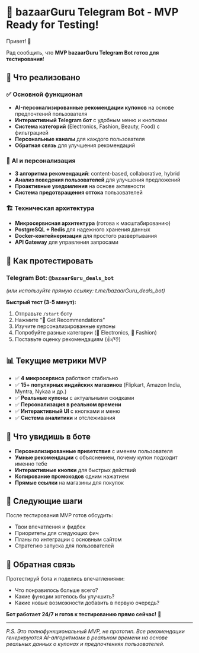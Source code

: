 # 📱 bazaarGuru Telegram Bot - MVP Ready for Testing!

Привет! 🎉

Рад сообщить, что **MVP bazaarGuru Telegram Bot готов для тестирования**! 

## 🚀 Что реализовано

### ✅ **Основной функционал**
- **AI-персонализированные рекомендации купонов** на основе предпочтений пользователя
- **Интерактивный Telegram бот** с удобным меню и кнопками
- **Система категорий** (Electronics, Fashion, Beauty, Food) с фильтрацией
- **Персональные каналы** для каждого пользователя
- **Обратная связь** для улучшения рекомендаций

### 🧠 **AI и персонализация**
- **3 алгоритма рекомендаций**: content-based, collaborative, hybrid
- **Анализ поведения пользователей** для улучшения предложений
- **Проактивные уведомления** на основе активности
- **Система предотвращения оттока** пользователей

### 🏗️ **Техническая архитектура**
- **Микросервисная архитектура** (готова к масштабированию)
- **PostgreSQL + Redis** для надежного хранения данных
- **Docker-контейнеризация** для простого развертывания
- **API Gateway** для управления запросами

## 🎯 **Как протестировать**

### Telegram Bot: `@bazaarGuru_deals_bot`
*(или используйте прямую ссылку: t.me/bazaarGuru_deals_bot)*

**Быстрый тест (3-5 минут):**
1. Отправьте `/start` боту
2. Нажмите "🎯 Get Recommendations" 
3. Изучите персонализированные купоны
4. Попробуйте разные категории (📱 Electronics, 👗 Fashion)
5. Поставьте оценку рекомендациям (👍/👎)

## 📊 **Текущие метрики MVP**

- ✅ **4 микросервиса** работают стабильно
- ✅ **15+ популярных индийских магазинов** (Flipkart, Amazon India, Myntra, Nykaa и др.)
- ✅ **Реальные купоны** с актуальными скидками
- ✅ **Персонализация в реальном времени**
- ✅ **Интерактивный UI** с кнопками и меню
- ✅ **Система аналитики** и отслеживания

## 🎨 **Что увидишь в боте**

- **Персонализированные приветствия** с именем пользователя
- **Умные рекомендации** с объяснением, почему купон подходит именно тебе
- **Интерактивные кнопки** для быстрых действий
- **Копирование промокодов** одним нажатием
- **Прямые ссылки** на магазины для покупок

## 🔄 **Следующие шаги**

После тестирования MVP готов обсудить:
- Твои впечатления и фидбек
- Приоритеты для следующих фич
- Планы по интеграции с основным сайтом
- Стратегию запуска для пользователей

## 💬 **Обратная связь**

Протестируй бота и поделись впечатлениями:
- Что понравилось больше всего?
- Какие функции хотелось бы улучшить?
- Какие новые возможности добавить в первую очередь?

**Бот работает 24/7 и готов к тестированию прямо сейчас!** 🚀

---
*P.S. Это полнофункциональный MVP, не прототип. Все рекомендации генерируются AI-алгоритмами в реальном времени на основе реальных данных о купонах и предпочтениях пользователей.*